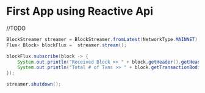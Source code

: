 # First App using Reactive Api

//TODO

```java
BlockStreamer streamer = BlockStreamer.fromLatest(NetworkType.MAINNET);
Flux< Block> blockFlux =  streamer.stream();

blockFlux.subscribe(block -> {
    System.out.println("Received Block >> " + block.getHeader().getHeaderBody().getBlockNumber());
    System.out.println("Total # of Txns >> " + block.getTransactionBodies().size());
});
```

```java
streamer.shutdown();
```
